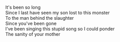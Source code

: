 It's been so long<br>
Since I last have seen my son lost to this monster<br>
To the man behind the slaughter<br>
Since you've been gone<br>
I've been singing this stupid song so I could ponder<br>
The sanity of your mother<br>
